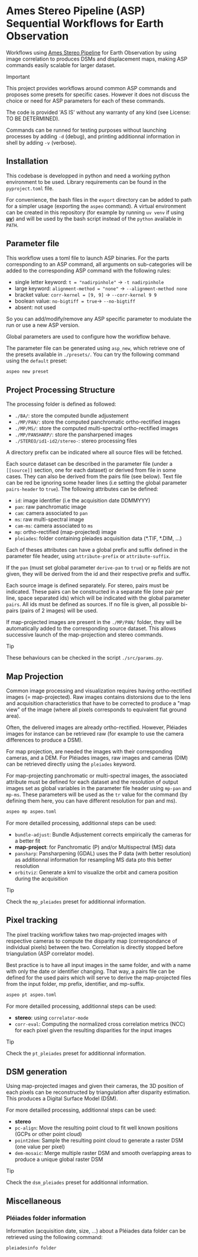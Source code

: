 # Ames Stereo Pipeline (ASP) Sequential Workflows for Earth Observation

Workflows using [Ames Stereo Pipeline](https://github.com/NeoGeographyToolkit/StereoPipeline) for Earth Observation by using image correlation to produces DSMs and displacement maps, making ASP commands easily scalable for larger dataset.

> [!IMPORTANT]
> This project provides workflows around common ASP commands and proposes some presets for specific cases. However it does not discuss the choice or need for ASP parameters for each of these commands.
>
> The code is provided 'AS IS' without any warranty of any kind (see License: TO BE DETERMINED).

Commands can be runned for testing purposes without launching processes by adding `-d` (debug), and printing additionnal information in shell by adding `-v` (verbose).

## Installation

This codebase is developped in python and need a working python environment to be used. Library requirements can be found in the `pyproject.toml` file.

For convenience, the bash files in the `export` directory can be added to path for a simpler usage (exporting the `aspeo` command). A virtual environment can be created in this repository (for example by running `uv venv` if using [***uv***](https://github.com/astral-sh/uv)) and will be used by the bash script instead of the `python` available in `PATH`.

## Parameter file

This workflow uses a toml file to launch ASP binaries. For the parts corresponding to an ASP command, all arguments on sub-categories will be added to the corresponding ASP command with the following rules:

* single letter keyword: `t = "nadirpinhole"` -> `-t nadirpinhole`
* large keyword: `alignment-method = "none"` -> `--alignment-method none`
* bracket value: `corr-kernel = [9, 9]` -> `--corr-kernel 9 9`
* boolean value: `no-bigtiff = true`-> `--no-bigtiff`
* absent: not used

So you can add/modify/remove any ASP specific parameter to modulate the run or use a new ASP version.

Global parameters are used to configure how the workflow behave.

The parameter file can be generated using `asp_new`, which retrieve one of the presets available in `./presets/`. You can try the following command using the `default` preset:

```bash
aspeo new preset
```

## Project Processing Structure

The processing folder is defined as followed:

- `./BA/`: store the computed bundle adjustement
- `./MP/PAN/`: store the computed panchromatic ortho-rectified images
- `./MP/MS/`: store the computed multi-spectral ortho-rectified images
- `./MP/PANSHARP/`: store the pansharpened images
- `./STEREO/id1-id2/stereo-`: stereo processing files

A directory prefix can be indicated where all source files will be fetched.

Each source dataset can be described in the parameter file (under a `[[source]]` section, one for each dataset) or derived from file in some cases. They can also be derived from the pairs file (see below). Text file can be red be ignoring some header lines (i.e setting the global parameter `pairs-header` to `true`). The following attributes can be defined:

- `id`: image identifier (i.e the acquisition date DDMMYYY)
- `pan`: raw panchromatic image
- `cam`: camera associated to `pan`
- `ms`: raw multi-spectral image
- `cam-ms`: camera associated to `ms`
- `mp`: ortho-rectified (map-projected) image
- `pleiades`: folder containing pleiades acquisition data (*.TIF, *.DIM, ...)

Each of theses attributes can have a global prefix and suffix defined in the parameter file header, using `attribute-prefix` or `attribute-suffix`.

If the `pan` (must set global parameter `derive-pan` to `true`) or `mp` fields are not given, they will be derived from the id and their respective prefix and suffix.

Each source image is defined separately. For stereo, pairs must be indicated. These pairs can be constructed in a separate file (one pair per line, space separated ids) which will be indicated with the global parameter `pairs`. All ids must be defined as sources. If no file is given, all possible bi-pairs (pairs of 2 images) will be used.

If map-projected images are present in the `./MP/PAN/` folder, they will be automatically added to the corresponding source dataset. This allows successive launch of the map-projection and stereo commands.

> [!TIP]
> These behaviours can be checked in the script `./src/params.py`.

## Map Projection

Common image processing and visualization requires having ortho-rectified images (= map-projected). Raw images contains distorsions due to the lens and acquisition characteristics that have to be corrected to produce a "map view" of the image (where all pixels corresponds to equivalent flat ground area).

Often, the delivered images are already ortho-rectified. However, Pléiades images for instance can be retrieved raw (for example to use the camera differences to produce a DSM).

For map projection, are needed the images with their corresponding cameras, and a DEM. For Pléiades images, raw images and cameras (DIM) can be retrieved directly using the `pleiades` keyword.

For map-projecting panchromatic or multi-spectral images, the associated attribute must be defined for each dataset and the resolution of output images set as global variables in the parameter file header using `mp-pan` and `mp-ms`. These parameters will be used as the `tr` value for the command (by defining them here, you can have different resolution for pan and ms).

```bash
aspeo mp aspeo.toml
```

For more detailled processing, additionnal steps can be used:

- `bundle-adjust`: Bundle Adjustement corrects empirically the cameras for a better fit
- **map-project**: for Panchromatic (P) and/or Multispectral (MS) data
- `pansharp`: Pansharpening (GDAL) uses the P data (with better resolution) as additionnal information for resampling MS data pto this better resolution
- `orbitviz`: Generate a kml to visualize the orbit and camera position during the acquisition

> [!TIP]
> Check the `mp_pleiades` preset for additionnal information.

## Pixel tracking

The pixel tracking workflow takes two map-projected images with respective cameras to compute the disparity map (correspondance of individual pixels) between the two. Correlation is directly stopped before triangulation (ASP correlator mode).

Best practice is to have all input images in the same folder, and with a name with only the date or identifier changing. That way, a pairs file can be defined for the used pairs which will serve to derive the map-projected files from the input folder, mp prefix, identifier, and mp-suffix.

```bash
aspeo pt aspeo.toml
```

For more detailled processing, additionnal steps can be used:

- **stereo**: using `correlator-mode`
- `corr-eval`: Computing the normalized cross correlation metrics (NCC) for each pixel given the resulting disparities for the input images

> [!TIP]
> Check the `pt_pleiades` preset for additionnal information.

## DSM generation

Using map-projected images and given their cameras, the 3D position of each pixels can be reconstructed by triangulation after disparity estimation. This produces a Digital Surface Model (DSM).

For more detailled processing, additionnal steps can be used:

- **stereo**
- `pc-align`: Move the resulting point cloud to fit well known positions (GCPs or other point cloud)
- `point2dem`: Sample the resulting point cloud to generate a raster DSM (one value per pixel)
- `dem-mosaic`: Merge multiple raster DSM and smooth overlapping areas to produce a unique global raster DSM

> [!TIP]
> Check the `dsm_pleiades` preset for additionnal information.

## Miscellaneous

### Pléiades folder information

Information (acquisition date, size, ...) about a Pléiades data folder can be retrieved using the following command:

```bash
pleiadesinfo folder
```
